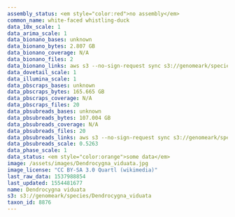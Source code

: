 ```yaml
---
assembly_status: <em style="color:red">no assembly</em>
common_name: white-faced whistling-duck
data_10x_scale: 1
data_arima_scale: 1
data_bionano_bases: unknown
data_bionano_bytes: 2.807 GB
data_bionano_coverage: N/A
data_bionano_files: 2
data_bionano_links: aws s3 --no-sign-request sync s3://genomeark/species/Dendrocygna_viduata/bDenVid1/genomic_data/bionano/ .<br>
data_dovetail_scale: 1
data_illumina_scale: 1
data_pbscraps_bases: unknown
data_pbscraps_bytes: 165.665 GB
data_pbscraps_coverage: N/A
data_pbscraps_files: 20
data_pbsubreads_bases: unknown
data_pbsubreads_bytes: 107.004 GB
data_pbsubreads_coverage: N/A
data_pbsubreads_files: 20
data_pbsubreads_links: aws s3 --no-sign-request sync s3://genomeark/species/Dendrocygna_viduata/bDenVid1/genomic_data/pacbio/ . --exclude "*scraps.bam"<br>
data_pbsubreads_scale: 0.5263
data_phase_scale: 1
data_status: <em style="color:orange">some data</em>
image: /assets/images/Dendrocygna_viduata.jpg
image_license: "CC BY-SA 3.0 Quartl (wikimedia)"
last_raw_data: 1537988854
last_updated: 1554481677
name: Dendrocygna viduata
s3: s3://genomeark/species/Dendrocygna_viduata
taxon_id: 8876
---
```

